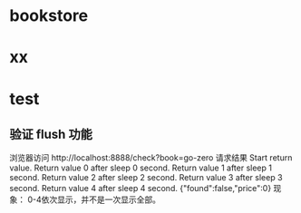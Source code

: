 # bookstore

# xx

# test
## 验证 flush 功能
浏览器访问 http://localhost:8888/check?book=go-zero
请求结果
Start return value.
Return value 0 after sleep 0 second.
Return value 1 after sleep 1 second.
Return value 2 after sleep 2 second.
Return value 3 after sleep 3 second.
Return value 4 after sleep 4 second.
{"found":false,"price":0}
现象：
0-4依次显示，并不是一次显示全部。
